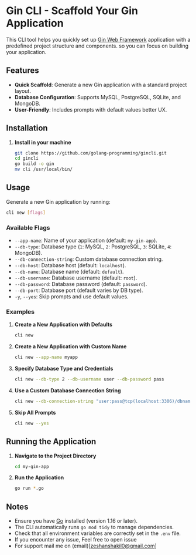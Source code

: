 # Gin CLI - Scaffold Your Gin Application

This CLI tool helps you quickly set up [Gin Web Framework](https://gin-gonic.com/) application with a predefined project structure and components. so you can focus on building your application.

## Features

- **Quick Scaffold**: Generate a new Gin application with a standard project layout.
- **Database Configuration**: Supports MySQL, PostgreSQL, SQLite, and MongoDB.
- **User-Friendly**: Includes prompts with default values better UX.

## Installation

1. **Install in your machine**

   ```bash
   git clone https://github.com/golang-programming/gincli.git
   cd gincli
   go build -o gin
   mv cli /usr/local/bin/
   ```

## Usage

Generate a new Gin application by running:

```bash
cli new [flags]
```

### Available Flags

- `--app-name`: Name of your application (default: `my-gin-app`).
- `--db-type`: Database type (`1`: MySQL, `2`: PostgreSQL, `3`: SQLite, `4`: MongoDB).
- `--db-connection-string`: Custom database connection string.
- `--db-host`: Database host (default: `localhost`).
- `--db-name`: Database name (default: `default`).
- `--db-username`: Database username (default: `root`).
- `--db-password`: Database password (default: `password`).
- `--db-port`: Database port (default varies by DB type).
- `-y`, `--yes`: Skip prompts and use default values.

### Examples

1. **Create a New Application with Defaults**

   ```bash
   cli new
   ```

2. **Create a New Application with Custom Name**

   ```bash
   cli new --app-name myapp
   ```

3. **Specify Database Type and Credentials**

   ```bash
   cli new --db-type 2 --db-username user --db-password pass
   ```

4. **Use a Custom Database Connection String**

   ```bash
   cli new --db-connection-string "user:pass@tcp(localhost:3306)/dbname"
   ```

5. **Skip All Prompts**

   ```bash
   cli new --yes
   ```

## Running the Application

1. **Navigate to the Project Directory**

   ```bash
   cd my-gin-app
   ```

2. **Run the Application**

   ```bash
   go run *.go
   ```

## Notes

- Ensure you have [Go](https://golang.org/dl/) installed (version 1.16 or later).
- The CLI automatically runs `go mod tidy` to manage dependencies.
- Check that all environment variables are correctly set in the `.env` file.
- If you encounter any issue, Feel free to open issue
- For support mail me on (email)[zeshanshakil0@gmail.com]
